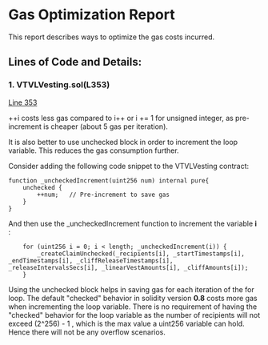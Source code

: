 # Gas Optimization Report

This report describes ways to optimize the gas costs incurred.

## Lines of Code and Details:

### 1.  VTVLVesting.sol(L353)

[Line 353](https://github.com/code-423n4/2022-09-vtvl/blob/f68b7f3e61dad0d873b5b5a1e8126b839afeab5f/contracts/VTVLVesting.sol#L353)

++i costs less gas compared to i++ or i += 1 for unsigned integer, as pre-increment is cheaper (about 5 gas per iteration).

It is also better to use unchecked block in order to increment the loop variable. This reduces the gas consumption further.

Consider adding the following code snippet to the VTVLVesting contract:

    function _uncheckedIncrement(uint256 num) internal pure{
        unchecked {
            ++num;   // Pre-increment to save gas
        }
    }

And then use the _uncheckedIncrement function to increment the variable **i** :

        for (uint256 i = 0; i < length; _uncheckedIncrement(i)) {
            _createClaimUnchecked(_recipients[i], _startTimestamps[i], _endTimestamps[i], _cliffReleaseTimestamps[i], _releaseIntervalsSecs[i], _linearVestAmounts[i], _cliffAmounts[i]);
        }

Using the unchecked block helps in saving gas for each iteration of the for loop. The default "checked" behavior in solidity version **0.8** costs more gas when incrementing the loop variable. There is no requirement of having the "checked" behavior for the loop variable as the number of recipients will not exceed (2^256) - 1  , which is the max value a uint256 variable can hold. Hence there will not be any overflow scenarios.
